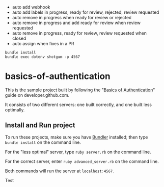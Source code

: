 
- auto add webhook
- auto add labels in progress, ready for review, rejected, review requested
- auto remove in progress when ready for review or rejected
- auto remove in progress and add ready for review when review requested
- auto remove in progress, ready for review, review requested when closed
- auto assign when fixes in a PR

```shell
bundle install
bundle exec dotenv shotgun -p 4567
```

# basics-of-authentication

This is the sample project built by following the "[Basics of Authentication][basics of auth]"
guide on developer.github.com.

It consists of two different servers: one built correctly, and one built less optimally.

## Install and Run project

To run these projects, make sure you have [Bundler][bundler] installed; then type
`bundle install` on the command line.

For the "less optimal" server, type `ruby server.rb` on the command line.

For the correct server, enter `ruby advanced_server.rb` on the command line.

Both commands will run the server at `localhost:4567`.

[basics of auth]: http://developer.github.com/guides/basics-of-authentication/
[bundler]: http://gembundler.com/

Test

